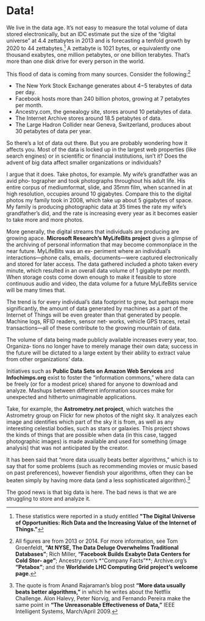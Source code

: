 # Data!

We live in the data age. It’s not easy to measure the total volume of data stored electronically, but an IDC estimate put the size of the “digital universe” at 4.4 zettabytes in 2013 and is forecasting a tenfold growth by 2020 to 44 zettabytes.[^1] A zettabyte is 1021 bytes, or equivalently one thousand exabytes, one million petabytes, or one billion terabytes. That’s more than one disk drive for every person in the world.

This flood of data is coming from many sources. Consider the following:[^2]

* The New York Stock Exchange generates about 4−5 terabytes of data per day.
* Facebook hosts more than 240 billion photos, growing at 7 petabytes per month.
* Ancestry.com, the genealogy site, stores around 10 petabytes of data.
* The Internet Archive stores around 18.5 petabytes of data.
* The Large Hadron Collider near Geneva, Switzerland, produces about 30 petabytes of data per year.

So there’s a lot of data out there. But you are probably wondering how it affects you. Most of the data is locked up in the largest web properties (like search engines) or in scientific or financial institutions, isn’t it? Does the advent of big data affect smaller organizations or individuals? 

I argue that it does. Take photos, for example. My wife’s grandfather was an avid pho‐ tographer and took photographs throughout his adult life. His entire corpus of mediumformat, slide, and 35mm film, when scanned in at high resolution, occupies around 10 gigabytes. Compare this to the digital photos my family took in 2008, which take up about 5 gigabytes of space. My family is producing photographic data at 35 times the rate my wife’s grandfather’s did, and the rate is increasing every year as it becomes easier to take more and more photos. 

More generally, the digital streams that individuals are producing are growing apace. **Microsoft Research’s MyLifeBits project** gives a glimpse of the archiving of personal information that may become commonplace in the near future. MyLifeBits was an ex‐ periment where an individual’s interactions—phone calls, emails, documents—were captured electronically and stored for later access. The data gathered included a photo taken every minute, which resulted in an overall data volume of 1 gigabyte per month. When storage costs come down enough to make it feasible to store continuous audio and video, the data volume for a future MyLifeBits service will be many times that.

The trend is for every individual’s data footprint to grow, but perhaps more significantly, the amount of data generated by machines as a part of the Internet of Things will be even greater than that generated by people. Machine logs, RFID readers, sensor net‐ works, vehicle GPS traces, retail transactions—all of these contribute to the growing mountain of data. 

The volume of data being made publicly available increases every year, too. Organiza‐ tions no longer have to merely manage their own data; success in the future will be dictated to a large extent by their ability to extract value from other organizations’ data. 

Initiatives such as **Public Data Sets on Amazon Web Services** and **Infochimps.org** exist to foster the “information commons,” where data can be freely (or for a modest price) shared for anyone to download and analyze. Mashups between different information sources make for unexpected and hitherto unimaginable applications. 

Take, for example, the **Astrometry.net project**, which watches the Astrometry group on Flickr for new photos of the night sky. It analyzes each image and identifies which part of the sky it is from, as well as any interesting celestial bodies, such as stars or galaxies. This project shows the kinds of things that are possible when data (in this case, tagged photographic images) is made available and used for something (image analysis) that was not anticipated by the creator.

It has been said that “more data usually beats better algorithms,” which is to say that for some problems (such as recommending movies or music based on past preferences), however fiendish your algorithms, often they can be beaten simply by having more data (and a less sophisticated algorithm).[^3] 

The good news is that big data is here. The bad news is that we are struggling to store and analyze it.


[^1]: These statistics were reported in a study entitled **"The Digital Universe of Opportunities: Rich Data and the Increasing Value of the Internet of Things."**

[^2]: All figures are from 2013 or 2014. For more information, see Tom Groenfeldt, **“At NYSE, The Data Deluge Overwhelms Traditional Databases”**; Rich Miller, **“Facebook Builds Exabyte Data Centers for Cold Stor‐ age”**; Ancestry.com’s *“Company Facts”**; Archive.org’s **“Petabox”**; and the **Worldwide LHC Computing Grid project’s welcome page**.

[^3]: The quote is from Anand Rajaraman’s blog post **“More data usually beats better algorithms,”** in which he writes about the Netflix Challenge. Alon Halevy, Peter Norvig, and Fernando Pereira make the same point in **“The Unreasonable Effectiveness of Data,”** IEEE Intelligent Systems, March/April 2009.
